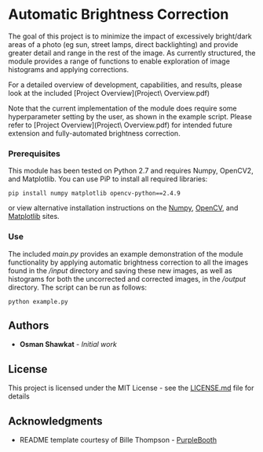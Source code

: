 # Automatic Brightness Correction

The goal of this project is to minimize the impact of excessively bright/dark areas of a photo (eg sun, street lamps, direct backlighting) and provide greater detail and range in the rest of the image.  As currently structured, the module provides a range of functions to enable exploration of image histograms and applying corrections.

For a detailed overview of development, capabilities, and results, please look at the included [Project Overview](Project\ Overview.pdf)

Note that the current implementation of the module does require some hyperparameter setting by the user, as shown in the example script.  Please refer to [Project Overview](Project\ Overview.pdf) for intended future extension and fully-automated brightness correction.

### Prerequisites

This module has been tested on Python 2.7 and requires Numpy, OpenCV2, and Matplotlib.  You can use PiP to install all required libraries:

```
pip install numpy matplotlib opencv-python==2.4.9
```
or view alternative installation instructions on the [Numpy](https://www.scipy.org/scipylib/download.html), [OpenCV](https://opencv.org/), and [Matplotlib](https://matplotlib.org/users/installing.html) sites.


### Use

The included *main.py* provides an example demonstration of the module functionality by applying automatic brightness correction to all the images found in the */input* directory and saving these new images, as well as histograms for both the uncorrected and corrected images, in the */output* directory.  The script can be run as follows:

```
python example.py
```

## Authors

* **Osman Shawkat** - *Initial work*

## License

This project is licensed under the MIT License - see the [LICENSE.md](LICENSE.md) file for details

## Acknowledgments

* README template courtesy of Bille Thompson - [PurpleBooth](https://github.com/PurpleBooth)

